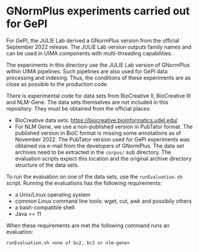 # GNormPlus experiments carried out for GePI
For GePI, the JULIE Lab derived a GNormPlus version from the official September 2022 release. The JULIE Lab version outputs family names and can be used in UIMA components with multi-threading capabilities.

The experiments in this directory use the JULIE Lab version of GNormPlus within UIMA pipelines. Such pipelines are also used for GePI data processing and indexing. Thus, the conditions of these experiments are as close as possible to the production code.

There is experimental code for data sets from BioCreative II, BioCreative III and NLM-Gene. The data sets themselves are not included in this repository. They must be obtained from the official places:
* BioCreative data sets: https://biocreative.bioinformatics.udel.edu/
* For NLM Gene, we use a non-published version in PubTator format. The published version in BioC format is missing some annotations as of November 2022. The PubTator version used for GePI experiments was obtained via e-mail from the developers of GNormPlus.
The data set archives need to be extracted in the `corpus/` sub directory. The evaluation scripts expect this location and the original archive directory structure of the data sets.

To run the evaluation on one of the data sets, use the `runEvaluation.sh` script. Running the evaluations has the following requirements:
* a Unix/Linux operating system
* common Linux command line tools: wget, cut, awk and possibily others
* a bash-compatible shell
* Java >= 11

When these requirements are met the following command runs an evaluation:
```
runEvaluation.sh <one of bc2, bc3 or nlm-gene>
```
